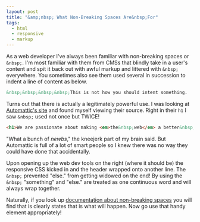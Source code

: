 ```yaml
---
layout: post
title: "&amp;nbsp; What Non-Breaking Spaces Are&nbsp;For"
tags:
  - html
  - responsive
  - markup
---
```


As a web developer I've always been familiar with non-breaking spaces or
`&nbsp;`. I'm most familiar with them from CMSs that blindly take in a user's
content and spit it back out with awful markup and littered with `&nbsp;`
everywhere. You sometimes also see them used several in succession to indent a
line of content as below.

```html
&nbsp;&nbsp;&nbsp;&nbsp;This is not how you should intent something.
```

Turns out that there is actually a legitimately powerful use. I was looking at
[Automattic's site](http://automattic.com) and found myself viewing their
source. Right in their `h1` I saw `&nbsp;` used not once but TWICE!

```html
<h1>We are passionate about making <em>the&nbsp;web</em> a better&nbsp;place.</h1>
```

"What a bunch of *newbs*," the kneejerk part of my brain said. But Automattic
is full of a lot of smart people so I knew there was no way they could have
done that accidentally.

Upon opening up the web dev tools on the right (where it should be) the
responsive CSS kicked in and the header wrapped onto another line. The `&nbsp;`
prevented "else." from getting widowed on the end! By using the `&nbsp;`
"something" and "else." are treated as one continuous word and will always wrap
together.

Naturally, if you look up [documentation about non-breaking
spaces](http://www.w3.org/TR/1999/REC-html401-19991224/struct/text.html#h-9.3.2.2)
you will find that is clearly states that is what will happen. Now go use that
handy element appropriately!

